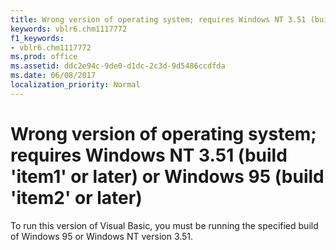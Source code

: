 ```yaml
---
title: Wrong version of operating system; requires Windows NT 3.51 (build 'item1' or later) or Windows 95 (build 'item2' or later)
keywords: vblr6.chm1117772
f1_keywords:
- vblr6.chm1117772
ms.prod: office
ms.assetid: ddc2e94c-9de0-d1dc-2c3d-9d5486ccdfda
ms.date: 06/08/2017
localization_priority: Normal
---
```



# Wrong version of operating system; requires Windows NT 3.51 (build 'item1' or later) or Windows 95 (build 'item2' or later)

To run this version of Visual Basic, you must be running the specified build of Windows 95 or Windows NT version 3.51.


